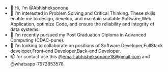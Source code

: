 - 👋 Hi, I’m @Abhisheksonone
- 👀 I’m interested in Problem Solving,and Critical Thinking. These skills enable me to design, develop, and maintain scalable Software,Web Application, optimize Code, and ensure the reliability and integrity of data systems.
- 🌱 I’m recently pursued my Post Graduation Diploma in Advanced Computing (CDAC-pune).
- 💞️ I’m looking to collaborate on positions of Software Developer,FullStack developer,Front-end Developer,Back-end Developer.
- 📫 for contact use this @email-abhisheksonone18@gmail.com and @whatsapp-7972853578.

<!---
Abhisheksonone/Abhisheksonone is a ✨ special ✨ repository because its `README.md` (this file) appears on your GitHub profile.
You can click the Preview link to take a look at your changes.
--->
